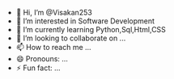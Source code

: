- 👋 Hi, I’m @Visakan253
- 👀 I’m interested in Software Development
- 🌱 I’m currently learning Python,Sql,Html,CSS
- 💞️ I’m looking to collaborate on ...
- 📫 How to reach me ...
- 😄 Pronouns: ...
- ⚡ Fun fact: ...

<!---
Visakan253/Visakan253 is a ✨ special ✨ repository because its `README.md` (this file) appears on your GitHub profile.
You can click the Preview link to take a look at your changes.
--->

